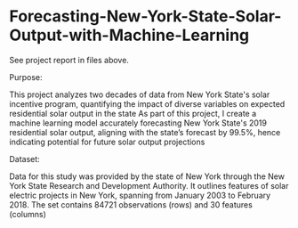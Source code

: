 # Forecasting-New-York-State-Solar-Output-with-Machine-Learning
See project report in files above.

Purpose:

This project analyzes two decades of data from New York State's solar incentive program, quantifying the impact of diverse variables on expected residential solar output in the state
As part of this project, I create a machine learning model accurately forecasting New York State's 2019 residential solar output, aligning with the state’s forecast by 99.5%, hence indicating potential for future solar output projections

Dataset:

Data for this study was provided by the state of New York through the New York State Research and Development Authority.
It outlines features of solar electric projects in New York, spanning from January 2003 to February 2018. 
The set contains 84721 observations (rows) and 30 features (columns)
